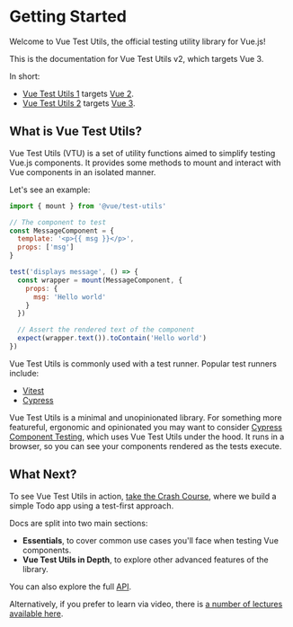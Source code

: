 # Getting Started

Welcome to Vue Test Utils, the official testing utility library for Vue.js!

This is the documentation for Vue Test Utils v2, which targets Vue 3.

In short:

- [Vue Test Utils 1](https://github.com/vuejs/vue-test-utils/) targets [Vue 2](https://github.com/vuejs/vue/).
- [Vue Test Utils 2](https://github.com/vuejs/test-utils/) targets [Vue 3](https://github.com/vuejs/vue-next/).

## What is Vue Test Utils?

Vue Test Utils (VTU) is a set of utility functions aimed to simplify testing Vue.js components. It provides some methods to mount and interact with Vue components in an isolated manner.

Let's see an example:

```js
import { mount } from '@vue/test-utils'

// The component to test
const MessageComponent = {
  template: '<p>{{ msg }}</p>',
  props: ['msg']
}

test('displays message', () => {
  const wrapper = mount(MessageComponent, {
    props: {
      msg: 'Hello world'
    }
  })

  // Assert the rendered text of the component
  expect(wrapper.text()).toContain('Hello world')
})
```

Vue Test Utils is commonly used with a test runner. Popular test runners include:

- [Vitest](https://vitest.dev/) 
- [Cypress](https://cypress.io/) 

Vue Test Utils is a minimal and unopinionated library. For something more featureful, ergonomic and opinionated you may want to consider [Cypress Component Testing](https://docs.cypress.io/guides/component-testing/overview), which uses Vue Test Utils under the hood. It runs in a browser, so you can see your components rendered as the tests execute.

## What Next?

To see Vue Test Utils in action, [take the Crash Course](../guide/essentials/a-crash-course.md), where we build a simple Todo app using a test-first approach.

Docs are split into two main sections:

- **Essentials**, to cover common use cases you'll face when testing Vue components.
- **Vue Test Utils in Depth**, to explore other advanced features of the library.

You can also explore the full [API](../api/).

Alternatively, if you prefer to learn via video, there is [a number of lectures available here](https://www.youtube.com/playlist?list=PLC2LZCNWKL9ahK1IoODqYxKu5aA9T5IOA).
